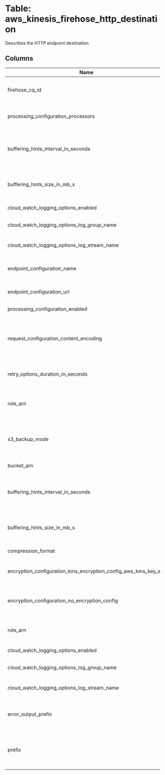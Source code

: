 
# Table: aws_kinesis_firehose_http_destination
Describes the HTTP endpoint destination
## Columns
| Name        | Type           | Description  |
| ------------- | ------------- | -----  |
|firehose_cq_id|uuid|Unique CloudQuery ID of aws_kinesis_firehoses table (FK)|
|processing_configuration_processors|jsonb|The Amazon Resource Name (ARN) of the delivery stream|
|buffering_hints_interval_in_seconds|bigint|Buffer incoming data for the specified period of time, in seconds, before delivering it to the destination|
|buffering_hints_size_in_mb_s|bigint|Buffer incoming data to the specified size, in MBs, before delivering it to the destination|
|cloud_watch_logging_options_enabled|boolean|Enables or disables CloudWatch logging|
|cloud_watch_logging_options_log_group_name|text|The CloudWatch group name for logging|
|cloud_watch_logging_options_log_stream_name|text|The CloudWatch log stream name for logging|
|endpoint_configuration_name|text|The name of the HTTP endpoint selected as the destination|
|endpoint_configuration_url|text|The URL of the HTTP endpoint selected as the destination|
|processing_configuration_enabled|boolean|Enables or disables data processing|
|request_configuration_content_encoding|text|Kinesis Data Firehose uses the content encoding to compress the body of a request before sending the request to the destination|
|retry_options_duration_in_seconds|bigint|The total amount of time that Kinesis Data Firehose spends on retries|
|role_arn|text|Kinesis Data Firehose uses this IAM role for all the permissions that the delivery stream needs|
|s3_backup_mode|text|Describes the S3 bucket backup options for the data that Kinesis Firehose delivers to the HTTP endpoint destination|
|bucket_arn|text|The ARN of the S3 bucket|
|buffering_hints_interval_in_seconds|bigint|Buffer incoming data for the specified period of time, in seconds, before delivering it to the destination|
|buffering_hints_size_in_mb_s|bigint|Buffer incoming data to the specified size, in MiBs, before delivering it to the destination|
|compression_format|text|The compression format|
|encryption_configuration_kms_encryption_config_aws_kms_key_arn|text|The Amazon Resource Name (ARN) of the encryption key|
|encryption_configuration_no_encryption_config|text|Specifically override existing encryption information to ensure that no encryption is used|
|role_arn|text|The Amazon Resource Name (ARN) of the AWS credentials|
|cloud_watch_logging_options_enabled|boolean|Enables or disables CloudWatch logging|
|cloud_watch_logging_options_log_group_name|text|The CloudWatch group name for logging|
|cloud_watch_logging_options_log_stream_name|text|The CloudWatch log stream name for logging|
|error_output_prefix|text|A prefix that Kinesis Data Firehose evaluates and adds to failed records before writing them to S3|
|prefix|text|The "YYYY/MM/DD/HH" time format prefix is automatically used for delivered Amazon S3 files|
